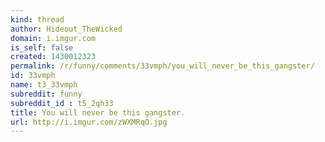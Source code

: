 ```yaml
---
kind: thread
author: Hideout_TheWicked
domain: i.imgur.com
is_self: false
created: 1430012323
permalink: /r/funny/comments/33vmph/you_will_never_be_this_gangster/
id: 33vmph
name: t3_33vmph
subreddit: funny
subreddit_id : t5_2qh33
title: You will never be this gangster.
url: http://i.imgur.com/zWXMRqO.jpg
---
```



